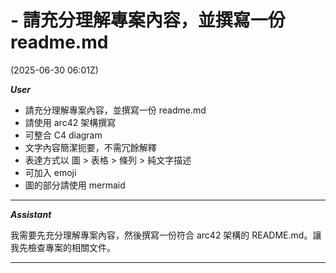 <!-- Generated by SpecStory -->

# - 請充分理解專案內容，並撰寫一份 readme.md (2025-06-30 06:01Z)

_**User**_

- 請充分理解專案內容，並撰寫一份 readme.md
- 請使用 arc42 架構撰寫
- 可整合 C4 diagram
- 文字內容簡潔扼要，不需冗餘解釋
- 表達方式以 圖 > 表格 > 條列 > 純文字描述
- 可加入 emoji
- 圖的部分請使用 mermaid

---

_**Assistant**_

我需要先充分理解專案內容，然後撰寫一份符合 arc42 架構的 README.md。讓我先檢查專案的相關文件。 

---

